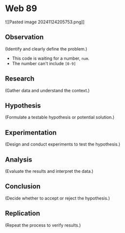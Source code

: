 # Web 89
![[Pasted image 20241124205753.png]]

## Observation
(Identify and clearly define the problem.)
- This code is waiting for a number, `num`.
- The number can't include `[0-9]`
## Research
(Gather data and understand the context.)
## Hypothesis
(Formulate a testable hypothesis or potential solution.)
## Experimentation
(Design and conduct experiments to test the hypothesis.)
## Analysis
(Evaluate the results and interpret the data.)
## Conclusion
(Decide whether to accept or reject the hypothesis.)

## Replication
(Repeat the process to verify results.)